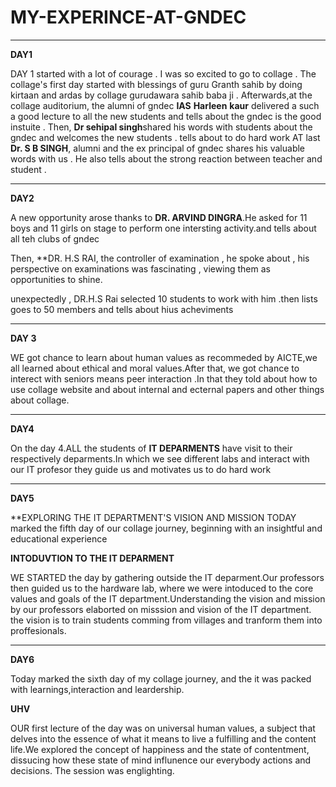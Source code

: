 # MY-EXPERINCE-AT-GNDEC

***

**DAY1**

 DAY 1 started with a lot of courage . I was so excited to go to collage . The collage's first day started with blessings of guru Granth sahib  by doing kirtaan and ardas by collage gurudawara sahib baba ji .
Afterwards,at the collage auditorium, the alumni of gndec **IAS**  **Harleen** **kaur** delivered a such a good lecture to all the new students and tells about the gndec is the good instuite . 
Then,  **Dr sehipal singh**shared  his words with students about the gndec and welcomes the new students . tells about to do hard work
AT last **Dr. S B SINGH**, alumni and the ex principal of gndec shares his valuable words with us . He also tells about the strong reaction between teacher and student .

***
**DAY2**

A new opportunity arose thanks to **DR. ARVIND DINGRA**.He asked for 11 boys and 11 girls on stage to perform one intersting activity.and tells about all teh clubs of gndec 

Then, **DR. H.S RAI, the controller of examination , he spoke about , his perspective on examinations was fascinating , viewing them as opportunities to shine. 

unexpectedly , DR.H.S Rai selected 10  students to work with him .then lists goes to 50 members and tells about hius acheviments 

***
**DAY 3**

WE got chance to learn about human values as recommeded by AICTE,we all learned about ethical and moral values.After that, we got chance to interect with seniors means peer interaction .In that they told about how to use collage website and about internal and ecternal papers and other things about collage. 

***

**DAY4** 

On the day 4.ALL the students of **IT DEPARMENTS** have visit to their respectively deparments.In which we see different labs and interact with our IT profesor they guide us and motivates us to do hard work 

***

**DAY5**

**EXPLORING THE IT DEPARTMENT'S VISION AND MISSION 
TODAY marked the fifth day of our collage journey, beginning with an insightful and educational experience 

**INTODUVTION TO THE IT DEPARMENT**

WE STARTED the day by gathering outside the IT deparment.Our professors then guided us to the hardware lab, where we were intoduced to the core values and goals of the IT department.Understanding the vision and mission by our professors elaborted on misssion and vision of the IT department. the vision is to train students comming from villages and tranform them into proffesionals.

***

**DAY6**

Today marked the sixth day of my collage journey, and the it was packed with learnings,interaction and leardership. 

**UHV**

OUR first lecture of the day was on universal human values, a subject that delves into the essence of what it means to live a fulfilling and the content life.We explored the concept of happiness and the state of contentment, dissucing how these state of mind influnence our everybody actions and decisions. The session was englighting. 

